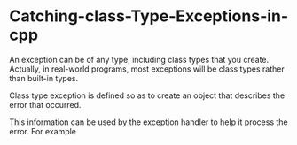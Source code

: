 # Catching-class-Type-Exceptions-in-cpp
An exception can be of any type, including class types that you create. Actually, in real-world programs, most exceptions will be class types rather than built-in types. 

Class type exception is  defined so as to create an object that describes the error that occurred. 

This information can be used by the exception handler to help it process the error.  For example
